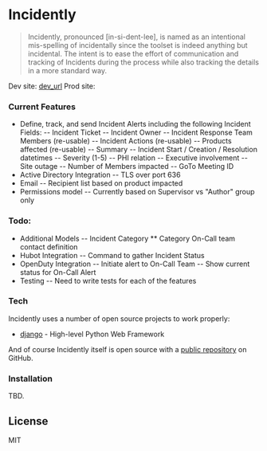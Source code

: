 # Incidently

> Incidently, pronounced [in-si-dent-lee], is named as an intentional mis-spelling of incidentally since the toolset is indeed anything but incidental.  The intent is to ease the effort of communication and tracking of Incidents during the process while also tracking the details in a more standard way.


Dev site: [dev_url]
Prod site: 

### Current Features

- Define, track, and send Incident Alerts including the following Incident Fields:
-- Incident Ticket
-- Incident Owner
-- Incident Response Team Members (re-usable)
-- Incident Actions (re-usable)
-- Products affected (re-usable)
-- Summary
-- Incident Start / Creation / Resolution datetimes
-- Severity (1-5)
-- PHI relation
-- Executive involvement
-- Site outage
-- Number of Members impacted
-- GoTo Meeting ID
- Active Directory Integration
-- TLS over port 636
- Email
-- Recipient list based on product impacted
- Permissions model
-- Currently based on Supervisor vs "Author" group only


### Todo:
- Additional Models
-- Incident Category
** Category On-Call team contact definition
- Hubot Integration
-- Command to gather Incident Status
- OpenDuty Integration
-- Initiate alert to On-Call Team
-- Show current status for On-Call Alert
- Testing
-- Need to write tests for each of the features


### Tech

Incidently uses a number of open source projects to work properly:

* [django] - High-level Python Web Framework


And of course Incidently itself is open source with a [public repository]
 on GitHub.

### Installation

TBD.



License
----

MIT




[//]: # (These are reference links used in the body of this note and get stripped out when the markdown processor does its job. There is no need to format nicely because it shouldn't be seen. Thanks SO - http://stackoverflow.com/questions/4823468/store-comments-in-markdown-syntax)

   [dev_url]: <https://TBD>
   [django]: <https://github.com/django/django>
   [public repository]: <>

